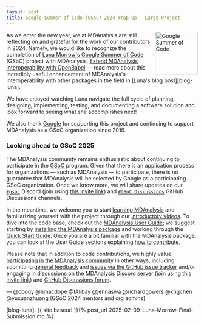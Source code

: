 ```yaml
---
layout: post
title: Google Summer of Code (GSoC) 2024 Wrap-Up - Large Project
---
```

<p>
<img
src="https://developers.google.com/open-source/gsoc/images/gsoc2016-sun-373x373.png"
title="Google Summer of Code" alt="Google Summer of Code"
style="float: right; height: 8em; " />
</p>

As we enter the new year, we at MDAnalysis are still reflecting on and grateful for the work of our contributors in 2024. Namely, we would like to recognize the completion of [Luna Morrow's](@lunamorrow) [Google Summer of Code](https://summerofcode.withgoogle.com/) (GSoC) project with MDAnalysis, [Extend MDAnalysis Interoperability with OpenBabel](https://summerofcode.withgoogle.com/archive/2024/projects/yLzX6MjS) — read more about this incredibly useful enhancement of MDAnalysis's interoperability with other packages in the field in [Luna's blog post][blog-luna].

We have enjoyed watching Luna navigate the full cycle of planning, designing, implementing, testing, and documenting a software solution and look forward to seeing what she accomplishes next!

We also thank [Google](https://opensource.google/) for supporting this project and continuing to support MDAnalysis as a GSoC organization since 2016.

### Looking ahead to GSoC 2025

The MDAnalysis community remains enthusiastic about continuing to participate in the [GSoC](https://summerofcode.withgoogle.com/) program. Given that there is an application process for organizations — such as MDAnalysis — to participate, there is no guarantee that MDAnalysis will be selected by Google as a participating GSoC organization. Once we know more, we will share updates on our [`#gsoc`](https://discord.com/channels/807348386012987462/807350567893860433) Discord (join using [this invite link](https://discord.com/invite/fXTSfDJyxE)) and [`#GSoC Discussions`](https://github.com/MDAnalysis/mdanalysis/discussions/categories/gsoc-discussions) GitHub Discussions channels.

In the meantime, we welcome you to start [learning MDAnalysis](https://www.mdanalysis.org/pages/learning_MDAnalysis/) and familiarizing yourself with the project through our [introductory videos](https://www.mdanalysis.org/pages/learning_MDAnalysis/#introductory). To dive into the code base, check out the [MDAnalysis User Guide](https://userguide.mdanalysis.org/stable/index.html); we suggest starting by [installing the MDAnalysis package](https://userguide.mdanalysis.org/stable/installation.html) and working through the [Quick Start Guide](https://userguide.mdanalysis.org/stable/examples/quickstart.html). Once you are a bit familiar with the MDAnalysis package, you can look at the User Guide sections explaining [how to contribute](https://userguide.mdanalysis.org/stable/contributing.html).

Please note that in addition to code contributions, we highly value [participating in the MDAnalysis community](https://www.mdanalysis.org/#participating) in other ways, including submitting [general feedback](https://www.mdanalysis.org/about/#feedback) and [issues via the GitHub issue tracker](https://github.com/MDAnalysis/mdanalysis/issues) and/or engaging in discussions on the MDAnalysis [Discord server](https://discord.com/channels/807348386012987462/) (join using [this invite link](https://discord.com/invite/fXTSfDJyxE)) and [GitHub Discussions forum](https://github.com/MDAnalysis/mdanalysis/discussions).

— @cbouy @hmacdope @IAlibay @jennaswa @richardgowers @xhgchen @yuxuanzhuang (GSoC 2024 mentors and org admins)

[blog-luna]: {{ site.baseurl }}{% post_url 2025-02-09-Luna-Morrow-Final-Submission.md %}
